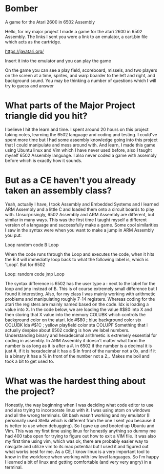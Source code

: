 # Bomber
A game for the Atari 2600 in 6502 Assembly

Hello, for my major project I made a game for the atari 2600 in 6502 Assembly. The links I sent you were a link to an emulator,  a cart.bin file which acts as the cartridge.

https://javatari.org/

Insert it into the emulator and you can play the game

On the game you can see a play field, scoreboard, missels, and two players on the screen at a time, sprites, and warp boarder to the left and right, and background sound. You may be thinking a number of questions which I will try to guess and answer


# What parts of the Major Project triangle did you hit?
I believe I hit the learn and time. I spent around 20 hours on this project taking notes, learning the 6502 language and coding and testing. I could've spent more time but I had some assembly knowledge going into this project that I could manipulate and mess around with. And learn, I made this game using Ubuntu linux and Vim which I have never used before, also I taught myself 6502 Assembly language. I also never coded a game with assembly before which is exactly how it sounds.

# But as a CE haven't you already taken an assembly class?
Yeah, actually I have, I took Assembly and Embedded Systems and I learned ARM Assembly and a little C and loaded them onto a circuit boards to play with. Unsurprisingly, 6502 Assembly and ARM Assembly are different, but similar in many ways. This was the first time I taught myself a different version of a language and successfully make a game. Some cool similarities I saw in the syntax were when you want to make a jump in ARM Assembly  you put:

Loop
    random code
    B Loop
    
When the code runs through the Loop and executes the code, when it hits the B it will immediatly loop back to what the following label is, which is 'Loop'. But for 6502

Loop:
     random code
     jmp Loop
     
The syntax difference is 6502 has the user type a : next to the label for the loop and jmp instead of B. This is of course extremely small difference but I found it interesting.
Also, for my class I was mainly working with arithmetic problems and manipulating roughly 7-14 registers. Whereas coding for the atari the registers are mainly named based on the code. ldx is loading a value into X. In the code below, we are loading the value #$80 into X and then storing that X value into the memory COLUBK which controls the background color on the atari.
     ldx #$80     ; blue background color
     stx COLUBK
     lda #$1C     ; yellow playfield color
     sta COLUPF
Something that I actually despise about 6502 coding is how we label numbers. Understanding binary and hexadecimal arithmetic is extremely essential for coding in assembly. In ARM Assembly it doesn't matter what form the number is as long as it is after a #. in 6502 if the number is a decimal it is just #, if it is hexadecimal it has a $ in front of the number not a 0x, and if it is a binary it has a % in front of the number not a 2_. Makes me boil and took a bit to get used to.

# What was the hardest thing about the project?
Honestly, the way beginning when I was deciding what code editor to use and also trying to incorporate linux with it. I was using atom on windows and all the wrong terminals. Git bash wasn't working and my emulator (I personally used Stella which is different from the one I sent you because it is better to use when debugging). So I gave up and booted up Ubuntu and Vim. This was my first time using linux for honestly anything so dummy me had 400 tabs open for trying to figure out how to exit a VIM file. It was also my first time using vim, which was ok, there are probably easier way to navigate and utilize vim to its max potential but I used it and figured out what works best for me. As a CE, I know linux is a very important tool to know in the workforce when working with low level languages. So I'm happy I learned a bit of linux and getting comfortable (and very very angry) in a terminal.

